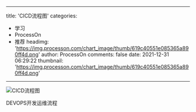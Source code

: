 
---
title: 'CICD流程图'
categories: 
 - 学习
 - ProcessOn
 - 推荐
headimg: 'https://img.processon.com/chart_image/thumb/619c40551e085365a890ff4d.png'
author: ProcessOn
comments: false
date: 2021-12-31 06:29:22
thumbnail: 'https://img.processon.com/chart_image/thumb/619c40551e085365a890ff4d.png'
---

<div>   
<img class="thumb" alt="CICD流程图" src="https://img.processon.com/chart_image/thumb/619c40551e085365a890ff4d.png" referrerpolicy="no-referrer">
<p>DEVOPS开发运维流程</p>  
</div>
            